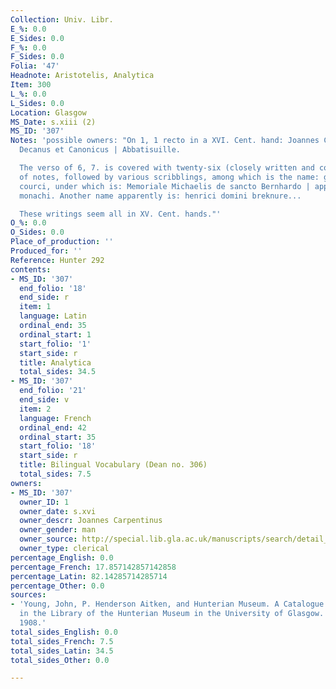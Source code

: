 ```yaml
---
Collection: Univ. Libr.
E_%: 0.0
E_Sides: 0.0
F_%: 0.0
F_Sides: 0.0
Folia: '47'
Headnote: Aristotelis, Analytica
Item: 300
L_%: 0.0
L_Sides: 0.0
Location: Glasgow
MS_Date: s.xiii (2)
MS_ID: '307'
Notes: 'possible owners: "On 1, 1 recto in a XVI. Cent. hand: Joannes Carpentinus
  Decanus et Canonicus | Abbatisuille.

  The verso of 6, 7. is covered with twenty-six (closely written and contracted) lines
  of notes, followed by various scribblings, among which is the name: guillemus de
  courci, under which is: Memoriale Michaelis de sancto Bernhardo | apparatus Johannis
  monachi. Another name apparently is: henrici domini breknure...

  These writings seem all in XV. Cent. hands."'
O_%: 0.0
O_Sides: 0.0
Place_of_production: ''
Produced_for: ''
Reference: Hunter 292
contents:
- MS_ID: '307'
  end_folio: '18'
  end_side: r
  item: 1
  language: Latin
  ordinal_end: 35
  ordinal_start: 1
  start_folio: '1'
  start_side: r
  title: Analytica
  total_sides: 34.5
- MS_ID: '307'
  end_folio: '21'
  end_side: v
  item: 2
  language: French
  ordinal_end: 42
  ordinal_start: 35
  start_folio: '18'
  start_side: r
  title: Bilingual Vocabulary (Dean no. 306)
  total_sides: 7.5
owners:
- MS_ID: '307'
  owner_ID: 1
  owner_date: s.xvi
  owner_descr: Joannes Carpentinus
  owner_gender: man
  owner_source: http://special.lib.gla.ac.uk/manuscripts/search/detail_p.cfm?NID=15926&AID=&CID=
  owner_type: clerical
percentage_English: 0.0
percentage_French: 17.857142857142858
percentage_Latin: 82.14285714285714
percentage_Other: 0.0
sources:
- 'Young, John, P. Henderson Aitken, and Hunterian Museum. A Catalogue of the Manuscripts
  in the Library of the Hunterian Museum in the University of Glasgow. Glasgow: Maclehose,
  1908.'
total_sides_English: 0.0
total_sides_French: 7.5
total_sides_Latin: 34.5
total_sides_Other: 0.0

---
```

